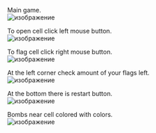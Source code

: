 Main game.  
![изображение](https://github.com/user-attachments/assets/ebd090c1-ac7a-428d-8c0c-01e48a8223f2)  

To open cell click left mouse button.  
![изображение](https://github.com/user-attachments/assets/07270a95-9771-4f2b-acb4-cfd868f90b46)  

To flag cell click right mouse button.  
![изображение](https://github.com/user-attachments/assets/468a0c15-3e4c-4694-9216-1cb65ae85f45)  

At the left corner check amount of your flags left.  
![изображение](https://github.com/user-attachments/assets/82e091bd-6bbe-42fc-85fb-1347a1258225)  

At the bottom there is restart button.  
![изображение](https://github.com/user-attachments/assets/2f9d8be3-64c1-4f62-9e5f-6f4110da77e5)  

Bombs near cell colored with colors.  
![изображение](https://github.com/user-attachments/assets/45dd0581-3283-4792-b6d6-b9bd14648743)  
